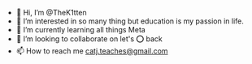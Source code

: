 - 👋 Hi, I’m @TheK1tten
- 👀 I’m interested in so many thing but education is my passion in life. 
- 🌱 I’m currently learning all things Meta
- 💞️ I’m looking to collaborate on let's ⭕ back 
- 📫 How to reach me catj.teaches@gmail.com

<!---
TheK1tten/TheK1tten is a ✨ special ✨ repository because its `README.md` (this file) appears on your GitHub profile.
You can click the Preview link to take a look at your changes.
--->
